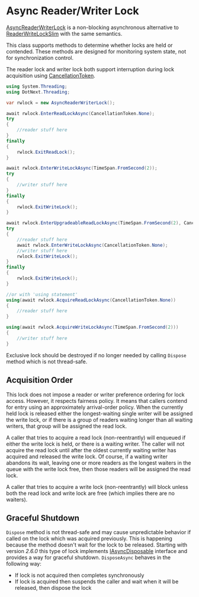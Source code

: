 Async Reader/Writer Lock
====
[AsyncReaderWriterLock](xref:DotNext.Threading.AsyncReaderWriterLock) is a non-blocking asynchronous alternative to [ReaderWriteLockSlim](https://docs.microsoft.com/en-us/dotnet/api/system.threading.readerwriterlockslim) with the same semantics.

This class supports methods to determine whether locks are held or contended. These methods are designed for monitoring system state, not for synchronization control. 

The reader lock and writer lock both support interruption during lock acquisition using [CancellationToken](https://docs.microsoft.com/en-us/dotnet/api/system.threading.cancellationtoken).

```csharp
using System.Threading;
using DotNext.Threading;

var rwlock = new AsyncReaderWriterLock();

await rwlock.EnterReadLockAsync(CancellationToken.None);
try
{
    //reader stuff here
}
finally
{
    rwlock.ExitReadLock();
}

await rwlock.EnterWriteLockAsync(TimeSpan.FromSecond(2));
try
{
    //writer stuff here
}
finally
{
    rwlock.ExitWriteLock();
}

await rwlock.EnterUpgradeableReadLockAsync(TimeSpan.FromSecond(2), CancellationToken.None);
try
{
    //reader stuff here
    await rwlock.EnterWriteLockAsync(CancellationToken.None);
    //writer stuff here
    rwlock.ExitWriteLock();
}
finally
{
    rwlock.ExitWriteLock();
}

//or with 'using statement'
using(await rwlock.AcquireReadLockAsync(CancellationToken.None))
{
    //reader stuff here
}

using(await rwlock.AcquireWriteLockAsync(TimeSpan.FromSecond(2)))
{
    //writer stuff here
}
```

Exclusive lock should be destroyed if no longer needed by calling `Dispose` method which is not thread-safe.

## Acquisition Order
This lock does not impose a reader or writer preference ordering for lock access. However, it respects fairness policy. It means that callers contend for entry using an approximately arrival-order policy. When the currently held lock is released either the longest-waiting single writer will be assigned the write lock, or if there is a group of readers waiting longer than all waiting writers, that group will be assigned the read lock. 

A caller that tries to acquire a read lock (non-reentrantly) will enqueued if either the write lock is held, or there is a waiting writer. The caller will not acquire the read lock until after the oldest currently waiting writer has acquired and released the write lock. Of course, if a waiting writer abandons its wait, leaving one or more readers as the longest waiters in the queue with the write lock free, then those readers will be assigned the read lock.

A caller that tries to acquire a write lock (non-reentrantly) will block unless both the read lock and write lock are free (which implies there are no waiters).

## Graceful Shutdown
`Dispose` method is not thread-safe and may cause unpredictable behavior if called on the lock which was acquired previously. This is happening because the method doesn't wait for the lock to be released. Starting with version _2.6.0_ this type of lock implements [IAsyncDisposable](https://docs.microsoft.com/en-us/dotnet/api/system.iasyncdisposable) interface and provides a way for graceful shutdown. `DisposeAsync` behaves in the following way:
* If lock is not acquired then completes synchronously
* If lock is acquired then suspends the caller and wait when it will be released, then dispose the lock
